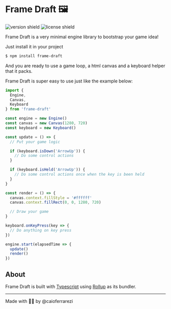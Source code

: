 # Frame Draft 🖼

![version shield](https://img.shields.io/github/package-json/v/caioferrarezi/frame-draft)
![license shield](https://img.shields.io/github/license/caioferrarezi/frame-draft)

Frame Draft is a very minimal engine library to bootstrap your game idea!

Just install it in your project

```bash
$ npm install frame-draft
```

And you are ready to use a game loop, a html canvas and a keyboard helper that it packs.

Frame Draft is super easy to use just like the example below:

```js
import {
  Engine,
  Canvas,
  Keyboard
} from 'frame-draft'

const engine = new Engine()
const canvas = new Canvas(1280, 720)
const keyboard = new Keyboard()

const update = () => {
  // Put your game logic

  if (keyboard.isDown('ArrowUp')) {
    // Do some control actions
  }

  if (keyboard.isHeld('ArrowUp')) {
    // Do some control actions once when the key is been held
  }
}

const render = () => {
  canvas.context.fillStyle = '#ffffff'
  canvas.context.fillRect(0, 0, 1280, 720)

  // Draw your game
}

keyboard.onKeyPress(key => {
  // Do anything on key press
})

engine.start(elapsedTime => {
  update()
  render()
})
```

## About

Frame Draft is built with [Typescript](https://www.typescriptlang.org/) using [Rollup](https://rollupjs.org/) as its bundler.

---

Made with 🧑‍🚀 by @caioferrarezi
